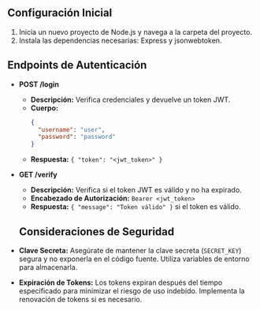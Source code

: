 ## Configuración Inicial

1. Inicia un nuevo proyecto de Node.js y navega a la carpeta del proyecto.
2. Instala las dependencias necesarias: Express y jsonwebtoken.

## Endpoints de Autenticación

- **POST /login**
  - **Descripción:** Verifica credenciales y devuelve un token JWT.
  - **Cuerpo:**
    ```json
    {
      "username": "user",
      "password": "password"
    }
    ```
  - **Respuesta:** `{ "token": "<jwt_token>" }`

- **GET /verify**
  - **Descripción:** Verifica si el token JWT es válido y no ha expirado.
  - **Encabezado de Autorización:** `Bearer <jwt_token>`
  - **Respuesta:** `{ "message": "Token válido" }` si el token es válido.

  ## Consideraciones de Seguridad

- **Clave Secreta:** Asegúrate de mantener la clave secreta (`SECRET_KEY`) segura y no exponerla en el código fuente. Utiliza variables de entorno para almacenarla.
- **Expiración de Tokens:** Los tokens expiran después del tiempo especificado para minimizar el riesgo de uso indebido. Implementa la renovación de tokens si es necesario.
